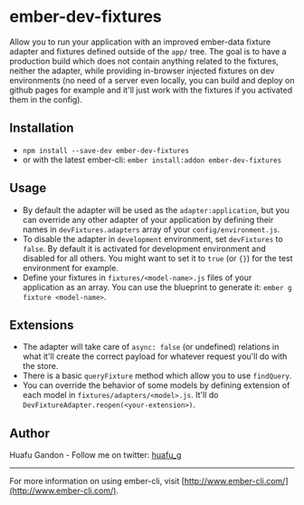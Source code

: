 # ember-dev-fixtures

Allow you to run your application with an improved ember-data fixture adapter and fixtures defined
outside of the `app/` tree. The goal is to have a production build which does not contain anything
related to the fixtures, neither the adapter, while providing in-browser injected fixtures on dev
environments (no need of a server even locally, you can build and deploy on github pages for example
and it'll just work with the fixtures if you activated them in the config).

## Installation

* `npm install --save-dev ember-dev-fixtures`
* or with the latest ember-cli: `ember install:addon ember-dev-fixtures`

## Usage

* By default the adapter will be used as the `adapter:application`, but you can override any other
adapter of your application by defining their names in `devFixtures.adapters` array of your
`config/environment.js`.
* To disable the adapter in `development` environment, set `devFixtures` to `false`. By default it
is activated for development environment and disabled for all others. You might want to set it to
`true` (or `{}`) for the test environment for example.
* Define your fixtures in `fixtures/<model-name>.js` files of your application as an array. You can
use the blueprint to generate it: `ember g fixture <model-name>`.

## Extensions

* The adapter will take care of `async: false` (or undefined) relations in what it'll create the
correct payload for whatever request you'll do with the store.
* There is a basic `queryFixture` method which allow you to use `findQuery`.
* You can override the behavior of some models by defining extension of each model in
`fixtures/adapters/<model>.js`. It'll do `DevFixtureAdapter.reopen(<your-extension>)`. 

## Author

Huafu Gandon - Follow me on twitter: [huafu_g](https://twitter.com/huafu_g)

---

For more information on using ember-cli, visit [http://www.ember-cli.com/](http://www.ember-cli.com/).
